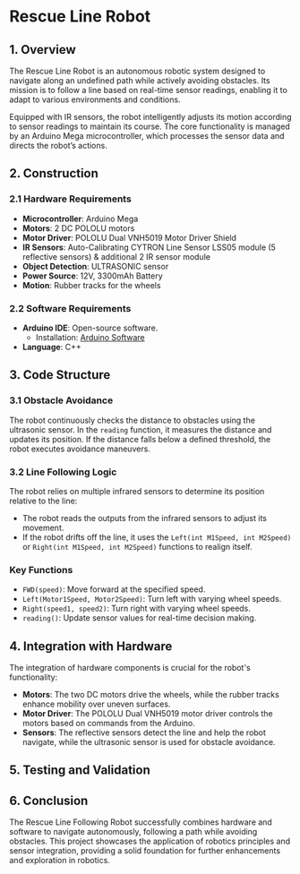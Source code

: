 # Rescue Line Robot

## 1. Overview
The Rescue Line Robot is an autonomous robotic system designed to navigate along an undefined path while actively avoiding obstacles. Its mission is to follow a line based on real-time sensor readings, enabling it to adapt to various environments and conditions.

Equipped with IR sensors, the robot intelligently adjusts its motion according to sensor readings to maintain its course. The core functionality is managed by an Arduino Mega microcontroller, which processes the sensor data and directs the robot’s actions.

## 2. Construction

### 2.1 Hardware Requirements
- **Microcontroller**: Arduino Mega
- **Motors**: 2 DC POLOLU motors
- **Motor Driver**: POLOLU Dual VNH5019 Motor Driver Shield
- **IR Sensors**: Auto-Calibrating CYTRON Line Sensor LSS05 module (5 reflective sensors) & additional 2 IR sensor module
- **Object Detection**: ULTRASONIC sensor
- **Power Source**: 12V, 3300mAh Battery
- **Motion**: Rubber tracks for the wheels

### 2.2 Software Requirements
- **Arduino IDE**: Open-source software.
  - Installation: [Arduino Software](https://www.arduino.cc/en/software)
- **Language**: C++

## 3. Code Structure

### 3.1 Obstacle Avoidance
The robot continuously checks the distance to obstacles using the ultrasonic sensor. In the `reading` function, it measures the distance and updates its position. If the distance falls below a defined threshold, the robot executes avoidance maneuvers.

### 3.2 Line Following Logic
The robot relies on multiple infrared sensors to determine its position relative to the line:
- The robot reads the outputs from the infrared sensors to adjust its movement.
- If the robot drifts off the line, it uses the `Left(int M1Speed, int M2Speed)` or `Right(int M1Speed, int M2Speed)` functions to realign itself.

### Key Functions
- `FWD(speed)`: Move forward at the specified speed.
- `Left(Motor1Speed, Motor2Speed)`: Turn left with varying wheel speeds.
- `Right(speed1, speed2)`: Turn right with varying wheel speeds.
- `reading()`: Update sensor values for real-time decision making.

## 4. Integration with Hardware
The integration of hardware components is crucial for the robot's functionality:
- **Motors**: The two DC motors drive the wheels, while the rubber tracks enhance mobility over uneven surfaces.
- **Motor Driver**: The POLOLU Dual VNH5019 motor driver controls the motors based on commands from the Arduino.
- **Sensors**: The reflective sensors detect the line and help the robot navigate, while the ultrasonic sensor is used for obstacle avoidance.

## 5. Testing and Validation


## 6. Conclusion
The Rescue Line Following Robot successfully combines hardware and software to navigate autonomously, following a path while avoiding obstacles. This project showcases the application of robotics principles and sensor integration, providing a solid foundation for further enhancements and exploration in robotics.
